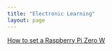 ```yaml
---
title: "Electronic Learning"
layout: page
---
```



[How to set a Raspberry Pi Zero W](2021-11-05-raspberrypi.md)